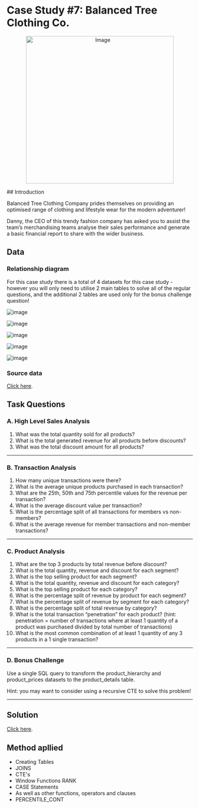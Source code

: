 # Case Study #7: Balanced Tree Clothing Co.


<p align="center">
  <img src="https://8weeksqlchallenge.com/images/case-study-designs/7.png" alt="Image" width="400" height="400">
</p>
## Introduction

Balanced Tree Clothing Company prides themselves on providing an optimised range of clothing and lifestyle wear for the modern adventurer!

Danny, the CEO of this trendy fashion company has asked you to assist the team’s merchandising teams analyse their sales performance and generate a basic financial report to share with the wider business.

## Data
### Relationship diagram
For this case study there is a total of 4 datasets for this case study - however you will only need to utilise 2 main tables to solve all of the regular questions, and the additional 2 tables are used only for the bonus challenge question!

![image](https://user-images.githubusercontent.com/101379141/199987521-b92c9ea7-3aa3-499f-9480-f05b31de9b58.png)

![image](https://user-images.githubusercontent.com/101379141/199987654-65cb6974-93c2-4c17-83ba-78f0ca7af532.png)

![image](https://user-images.githubusercontent.com/101379141/199987769-fb0a7363-d025-4d15-951e-6e779b733df6.png)

![image](https://user-images.githubusercontent.com/101379141/199987882-85b57005-baa6-4dfc-8199-5b5d45c4ccc0.png)

![image](https://user-images.githubusercontent.com/101379141/199987928-3da7a54c-a7e7-4a0d-8483-4c865d7acb85.png)

### Source data
[Click here](https://8weeksqlchallenge.com/case-study-7/).

## Task Questions

### A. High Level Sales Analysis

1. What was the total quantity sold for all products?
2. What is the total generated revenue for all products before discounts?
3. What was the total discount amount for all products?

***

### B. Transaction Analysis

1. How many unique transactions were there?
2. What is the average unique products purchased in each transaction?
3. What are the 25th, 50th and 75th percentile values for the revenue per transaction?
4. What is the average discount value per transaction?
5. What is the percentage split of all transactions for members vs non-members?
6. What is the average revenue for member transactions and non-member transactions?
***

### C. Product Analysis

1. What are the top 3 products by total revenue before discount?
2. What is the total quantity, revenue and discount for each segment?
3. What is the top selling product for each segment?
4. What is the total quantity, revenue and discount for each category?
5. What is the top selling product for each category?
6. What is the percentage split of revenue by product for each segment?
7. What is the percentage split of revenue by segment for each category?
8. What is the percentage split of total revenue by category?
9. What is the total transaction “penetration” for each product? (hint: penetration = number of transactions where at least 1 quantity of a product was purchased divided by total number of transactions)
10. What is the most common combination of at least 1 quantity of any 3 products in a 1 single transaction?
  

***
### D. Bonus Challenge

Use a single SQL query to transform the product_hierarchy and product_prices datasets to the product_details table.

Hint: you may want to consider using a recursive CTE to solve this problem!

***
## Solution
[Click here](https://github.com/DooPhiLong/8-Week-SQL-Challenge/blob/main/Case%20Study%20%237%20-%20Balanced%20Tree%20Clothing%20Co/Solution.md).

## Method apllied
- Creating Tables
- JOINS
- CTE's
- Window Functions RANK
- CASE Statements
- As well as other functions, operators and clauses
- PERCENTILE_CONT 

